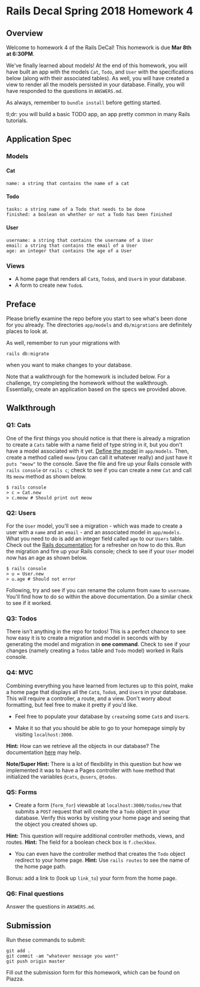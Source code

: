 # Rails Decal Spring 2018 Homework 4

## Overview 
Welcome to homework 4 of the Rails DeCal! This homework is due **Mar 8th at 6:30PM**.

We've finally learned about models! At the end of this homework, you will have built an app with the models `Cat`, `Todo`, and `User` with the specifications below (along with their associated tables). As well, you will have created a view to render all the models persisted in your database. Finally, you will have responded to the questions in `ANSWERS.md`.

As always, remember to `bundle install` before getting started.

tl;dr: you will build a basic TODO app, an app pretty common in many Rails tutorials.

## Application Spec

### Models

#### Cat
```
name: a string that contains the name of a cat
```

#### Todo
```
tasks: a string name of a Todo that needs to be done
finished: a boolean on whether or not a Todo has been finished
```

#### User
```
username: a string that contains the username of a User
email: a string that contains the email of a User
age: an integer that contains the age of a User
```

### Views
- A home page that renders all `Cat`s, `Todo`s, and `User`s in your database.
- A form to create new `Todo`s.

## Preface

Please briefly examine the repo before you start to see what's been done for you already. The directories `app/models` and `db/migrations` are definitely places to look at.

As well, remember to run your migrations with
```
rails db:migrate
```
when you want to make changes to your database.

Note that a walkthrough for the homework is included below. For a challenge, try completing the homework without the walkthrough. Essentially, create an application based on the specs we provided above.

## Walkthrough

### Q1: Cats
One of the first things you should notice is that there is already a migration to create a `Cats` table with a name field of type string in it, but you don't have a model associated with it yet. [Define the model](http://guides.rubyonrails.org/active_record_basics.html#creating-active-record-models) in `app/models`. Then, create a method called `meow` (you can call it whatever really) and just have it `puts "meow"` to the console. Save the file and fire up your Rails console with `rails console` or `rails c`; check to see if you can create a new `Cat` and call its `meow` method as shown below.

```
$ rails console
> c = Cat.new
> c.meow # Should print out meow
```

### Q2: Users
For the `User` model, you'll see a migration - which was made to create a user with a `name` and an `email` - and an associated model in `app/models`. What you need to do is add an integer field called `age` to our `Users` table. Check out the [Rails documentation](http://guides.rubyonrails.org/active_record_migrations.html#creating-a-migration) for a refresher on how to do this. Run the migration and fire up your Rails console; check to see if your `User` model now has an age as shown below.

```
$ rails console
> u = User.new
> u.age # Should not error
```

Following, try and see if you can rename the column from `name` to `username`. You'll find how to do so within the above documentation. Do a similar check to see if it worked.

### Q3: Todos
There isn't anything in the repo for todos! This is a perfect chance to see how easy it is to create a migration and model in seconds with by generating the model and migration in **one command**. Check to see if your changes (namely creating a `Todos` table and `Todo` model) worked in Rails console.

### Q4: MVC
Combining everything you have learned from lectures up to this point, make a home page that displays all the `Cat`s, `Todo`s, and `User`s in your database. This will require a controller, a route, and a view. Don't worry about formatting, but feel free to make it pretty if you'd like.

- Feel free to populate your database by `create`ing some `Cat`s and `User`s. 

- Make it so that you should be able to go to your homepage simply by visiting `localhost:3000`.

**Hint:** How can we retrieve all the objects in our database? The documentation [here](http://guides.rubyonrails.org/active_record_querying.html) may help.

**Note/Super Hint:** There is a lot of flexibility in this question but how we implemented it was to have a Pages controller with `home` method that initialized the variables `@cats`, `@users`, `@todos`.

### Q5: Forms

- Create a form (`form_for`) viewable at `localhost:3000/todos/new` that submits a `POST` request that will create the a `Todo` object in your database. Verify this works by visiting your home page and seeing that the object you created shows up. 

**Hint:** This question will require additional controller methods, views, and routes. 
**Hint:** The field for a boolean check box is `f.checkbox`.

- You can even have the controller method that creates the `Todo` object redirect to your home page. 
**Hint:** Use `rails routes` to see the name of the home page path. 

Bonus: add a link to (look up `link_to`) your form from the home page.

### Q6: Final questions
Answer the questions in `ANSWERS.md`.

## Submission
Run these commands to submit:
```
git add .
git commit -am "whatever message you want"
git push origin master
```
Fill out the submission form for this homework, which can be found on Piazza.
